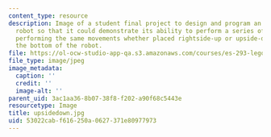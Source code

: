 ```yaml
---
content_type: resource
description: Image of a student final project to design and program an invertible
  robot so that it could demonstrate its ability to perform a series of specific movements,
  performing the same movements whether placed rightside-up or upside-down. View of
  the bottom of the robot.
file: https://ol-ocw-studio-app-qa.s3.amazonaws.com/courses/es-293-lego-robotics-spring-2007/53022cabf616250a0627371e80977973_upsidedown.jpg
file_type: image/jpeg
image_metadata:
  caption: ''
  credit: ''
  image-alt: ''
parent_uid: 3ac1aa36-8b07-38f8-f202-a90f68c5443e
resourcetype: Image
title: upsidedown.jpg
uid: 53022cab-f616-250a-0627-371e80977973
---
```

